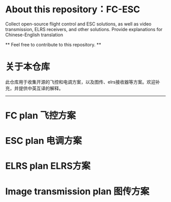 # About this repository：FC-ESC
Collect open-source flight control and ESC solutions, as well as video transmission, ELRS receivers, and other solutions.
Provide explanations for Chinese-English translation

** Feel free to contribute to this repository. **

# 关于本仓库
此仓库用于收集开源的飞控和电调方案，以及图传、elrs接收器等方案。欢迎补充，并提供中英互译的解释。

----

# FC plan 飞控方案

# ESC plan 电调方案

# ELRS plan  ELRS方案

# Image transmission plan 图传方案

